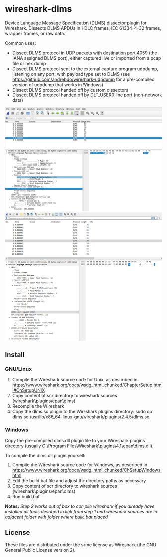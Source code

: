# wireshark-dlms

Device Language Message Specification (DLMS) dissector plugin for Wireshark.
Dissects DLMS APDUs in HDLC frames, IEC 61334-4-32 frames, wrapper frames, or raw data.

Common uses:
- Dissect DLMS protocol in UDP packets with destination port 4059 (the IANA assigned DLMS port), either captured live or imported from a pcap file or hex dump
- Dissect DLMS protocol sent to the external capture program udpdump, listening on any port, with payload type set to DLMS (see https://github.com/andrebdo/wireshark-udpdump for a pre-compiled version of udpdump that works in Windows)
- Dissect DLMS protocol handed off by custom dissectors
- Dissect DLMS protocol handed off by DLT_USER0 line port (non-network data)

![Screenshot_udp](screenshot.png)
![Screenshot_serial](screenshot2.png)

## Install

### GNU/Linux

1. Compile the Wireshark source code for Unix, as described in https://www.wireshark.org/docs/wsdg_html_chunked/ChapterSetup.html#ChSetupUNIX
2. Copy content of scr directory to wireshark sources (wireshark\plugins\epan\dlms)
4. Recompile the Wireshark
3. Copy the dlms.so plugin to the Wireshark plugins directory: sudo cp dlms.so /usr/lib/x86_64-linux-gnu/wireshark/plugins/2.4.5/dlms.so

### Windows

Copy the pre-compiled dlms.dll plugin file to your Wireshark plugins directory (usually C:\Program Files\Wireshark\plugins\4.1\epan\dlms.dll).

To compile the dlms.dll plugin yourself:
1. Compile the Wireshark source code for Windows, as described in https://www.wireshark.org/docs/wsdg_html_chunked/ChSetupWindows.html
2. Edit the build.bat file and adjust the directory paths as necessary
3. Copy content of scr directory to wireshark sources (wireshark\plugins\epan\dlms)
4. Run build.bat

**Notes:**
*Step 2 works out of box to compile wireshark if you already have installed all tools desribed in link from step 1 and wireshark sources are in adjacent folder with folder where build.bat placed*

## License

These files are distributed under the same license as Wireshark (the GNU General Public License version 2).
